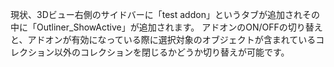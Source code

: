 現状、3Dビュー右側のサイドバーに「test addon」というタブが追加されその中に「Outliner_ShowActive」が追加されます。
アドオンのON/OFFの切り替えと、アドオンが有効になっている際に選択対象のオブジェクトが含まれているコレクション以外のコレクションを閉じるかどうか切り替えが可能です。
